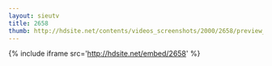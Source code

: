 ```yaml
---
layout: sieutv
title: 2658
thumb: http://hdsite.net/contents/videos_screenshots/2000/2658/preview_360p.mp4.jpg
---
```

{% include iframe src='http://hdsite.net/embed/2658' %}
 
